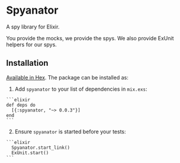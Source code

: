 # Spyanator

A spy library for Elixir.

You provide the mocks, we provide the spys.
We also provide ExUnit helpers for our spys.


## Installation

[Available in Hex](https://hex.pm/packages/spyanator). The package can be installed as:

  1. Add `spyanator` to your list of dependencies in `mix.exs`:

    ```elixir
    def deps do
      [{:spyanator, "~> 0.0.3"}]
    end
    ```

  2. Ensure `spyanator` is started before your tests:

    ```elixir
      Spyanator.start_link()
      ExUnit.start()
    ```
